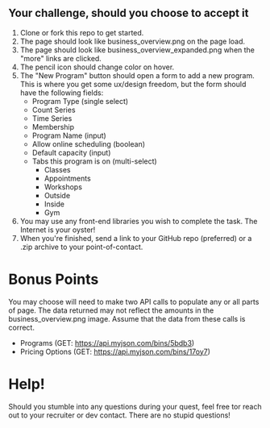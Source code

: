 ## Your challenge, should you choose to accept it
1. Clone or fork this repo to get started.
2. The page should look like business_overview.png on the page load.
2. The page should look like business_overview_expanded.png when the "more" links are clicked.
3. The pencil icon should change color on hover.
4. The "New Program" button should open a form to add a new program. This is where you get some ux/design freedom, but the form should have the following fields:
    - Program Type (single select)
    - Count Series
    - Time Series
    - Membership
    - Program Name (input)
    - Allow online scheduling (boolean)
    - Default capacity (input)
    - Tabs this program is on (multi-select)
        + Classes
        + Appointments
        + Workshops
        + Outside
        + Inside
        + Gym
5. You may use any front-end libraries you wish to complete the task. The Internet is your oyster!
6. When you're finished, send a link to your GitHub repo (preferred) or a .zip archive to your point-of-contact.

# Bonus Points
You may choose will need to make two API calls to populate any or all parts of page. The data returned may not reflect the amounts in the business_overview.png image. Assume that the data from these calls is correct.
  - Programs (GET: https://api.myjson.com/bins/5bdb3)
  - Pricing Options (GET: https://api.myjson.com/bins/17oy7)

# Help!
Should you stumble into any questions during your quest, feel free tor reach out to your recruiter or dev contact. There are no stupid questions!
